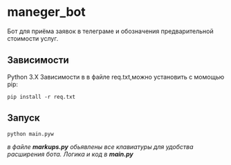 # maneger_bot

Бот для приёма заявок в телеграме и обозначения предварительной стоимости услуг.

## Зависимости
Python 3.X
Зависимости в в файле req.txt,можно установить с момощью pip:

`pip install -r req.txt `
 
## Запуск

`python main.pyw`

*в файле **markups.py** обьявлены все клавиатуры для удобства расширения бота. Логика и код в **main.py***
